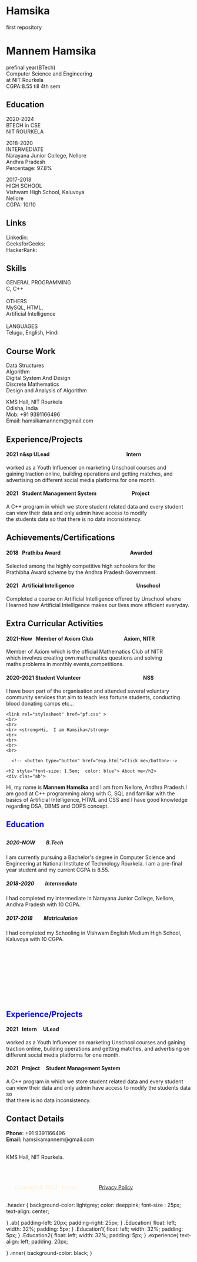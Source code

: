 # Hamsika
first repository
<!DOCTYPE html>
<title> Resume </title>
<h1>
    Mannem Hamsika
</h1>
<p>
    prefinal year(BTech)<br>
    Computer Science and Engineering<br>
    at NIT Rourkela<br>
    CGPA:8.55 till 4th sem<br>

</p>
<h2>Education</h2>
<p>2020-2024<br>
BTECH in CSE<br>
NIT ROURKELA<br></p>

<p> 2018-2020<br>
INTERMEDIATE<br>
Narayana Junior College, Nellore<br>
Andhra Pradesh<br>
Percentage: 97.8%<br>
</p>

<p>
    2017-2018<br>
    HIGH SCHOOL<br>
    Vishwam High School, Kaluvoya<br>
    Nellore<br>
    CGPA: 10/10<br>
</p>

<h2> Links </h2>
<p>Linkedin:    <br>
GeeksforGeeks:<br>
HackerRank: <br></p>

<h2> Skills</h2>
<p>
    GENERAL PROGRAMMING<br>
    C, C++<br><br>
    OTHERS<br>
    MySQL, HTML,<br>
    Artificial Intelligence<br>
    <br>
    LANGUAGES<br>
    Telugu, English, Hindi<br>

</p>

<h2>Course Work</h2>
<p>
    Data Structures<br>
    Algorithm<br>
    Digital System And Design<br>
    Discrete Mathematics<br>
    Design and Analysis of Algorithm<br>
</p>
<p>
    KMS Hall, NIT Rourkela<br>
    Odisha, India<br>
    Mob: +91 9391166496<br>
    Email: hamsikamannem@gmail.com<br>

</p>

<h2> Experience/Projects</h2>
<h4> 2021 n&sp ULead &nbsp &nbsp &nbsp &nbsp &nbsp &nbsp &nbsp &nbsp &nbsp &nbsp &nbsp &nbsp &nbsp &nbsp &nbsp &nbsp &nbsp &nbsp &nbsp &nbsp &nbsp &nbsp &nbsp &nbsp &nbsp &nbsp &nbsp &nbsp &nbsp &nbsp &nbsp Intern</h4>
<p> worked as a Youth Influencer on marketing Unschool courses and<br>
gaining traction online, building operations and getting matches, and<br>
advertising on different social media platforms for one month.<br>  </p>
<h4> 2021  &nbsp Student Management System &nbsp &nbsp &nbsp &nbsp &nbsp &nbsp &nbsp &nbsp &nbsp &nbsp &nbsp &nbsp &nbsp &nbsp Project</h4>
<p> A C++ program in which we store student related data and every student<br>
can view their data and only admin have access to modify<br> the students data so that there is no data inconsistency.<br></p>

<h2>Achievements/Certifications</h2>
<h4> 2018 &nbsp Prathiba Award  &nbsp &nbsp &nbsp &nbsp &nbsp &nbsp &nbsp &nbsp &nbsp &nbsp &nbsp &nbsp &nbsp &nbsp &nbsp &nbsp &nbsp &nbsp &nbsp &nbsp &nbsp &nbsp &nbsp &nbsp &nbsp &nbsp &nbsp &nbsp Awarded</h4>
<p> Selected among the highly competitive high schoolers for the<br>
Prathibha Award scheme by the Andhra Pradesh Government.<br> </p>
<h4> 2021 &nbsp Artificial Intelligence &nbsp &nbsp &nbsp &nbsp &nbsp &nbsp &nbsp &nbsp &nbsp &nbsp &nbsp &nbsp &nbsp &nbsp &nbsp &nbsp &nbsp &nbsp &nbsp &nbsp &nbsp &nbsp &nbsp &nbsp &nbsp Unschool</h4>
<p> Completed a course on Artificial Intelligence offered by Unschool
where <br>I learned how  Artificial Intelligence makes our lives more efficient everyday.<br></p>
<h2> Extra Curricular Activities</h2>
<h4>2021-Now  &nbsp Member of Axiom Club  &nbsp &nbsp &nbsp &nbsp &nbsp &nbsp &nbsp &nbsp &nbsp &nbsp &nbsp &nbsp Axiom, NITR </h4>
<p> Member of Axiom which is the official Mathematics Club of NITR <br>
which involves creating own mathematics questions and solving <br> 
maths problems in monthly events,competitions.<br></p>
<h4> 2020-2021 Student Volunteer &nbsp &nbsp &nbsp &nbsp &nbsp &nbsp &nbsp &nbsp &nbsp &nbsp &nbsp &nbsp &nbsp &nbsp &nbsp &nbsp &nbsp &nbsp &nbsp &nbsp &nbsp &nbsp &nbsp &nbsp &nbsp NSS</h4>
<p> I have been part of the organisation and attended several voluntary<br> community services that aim to teach less fortune students, conducting<br>
blood donating camps etc... </p>


<!DOCTYPE html>
<title> Portfolio </title>
<div class="header">
<head > 
    
    <link rel="stylesheet" href="pf.css" >
    <br>
    <br>
    <br> <strong>Hi,  I am Hamsika</strong>
    <br>
    <br>
    <br>
    <br>
   
      <!-- <button type="button" href="exp.html">Click me</button>-->
</head>
</div>
<body style='background-image: url("R.jpg");' >
    
    <h2 style="font-size: 1.5em;  color: blue"> About me</h2>
    <div clas="ab">
   <p> Hi, my name is <strong>Mannem Hamsika</strong> and I am from Nellore, Andhra Pradesh.I am good at C++ programming along with C, SQL and familiar with the basics of Artificial Intelligence, HTML and CSS and I have good knowledge regarding DSA, DBMS and OOPS concept.</p> </div>
 <h4 style="font-size: 1.5em;  color: blue">Education</h4>
 <div class="Education">
<h5 style="font-size:1em">2020-NOW &nbsp &nbsp &nbsp &nbsp B.Tech</h5>
I am currently pursuing a Bachelor's degree in Computer Science and Engineering at National Institute of Technology Rourkela. I am a pre-final year student and my current CGPA is 8.55.
  
</div>
<div class="Education1">
  
 <h5 style="font-size:1em">2018-2020 &nbsp &nbsp &nbsp &nbsp Intermediate </h5>
   I had completed my intermediate in Narayana Junior College, Nellore, Andhra Pradesh with 10 CGPA.
  </div>
  <div class="Education2">
  <h5 style="font-size:1em">2017-2018 &nbsp &nbsp &nbsp &nbsp Matriculation </h5>
   I had completed my Schooling in Vishwam English Medium High School, Kaluvoya with 10 CGPA.
</div>
<br>
<br><br><br>
<br>
<br>
<br><br><br>

<div clas="experience"></div>  <h2 style="color:blue"> Experience/Projects</h2>
<h4> 2021 &nbsp Intern &nbsp &nbsp ULead </h4>
<p> worked as a Youth Influencer on marketing Unschool courses and
gaining traction online, building operations and getting matches, and
advertising on <br>different social media platforms for one month.<br>  </p>
<h4> 2021  &nbsp Project &nbsp &nbsp Student Management System </h4>
<p> A C++ program in which we store student related data and every student
can view their data and only admin have access to modify the students data so<br> that there is no data inconsistency.<br></p>
</body>
</div>
 
<h2>Contact Details</h2>
<p>
  <strong>Phone</strong>: +91 9391166496<br>
  <strong>Email:</strong> hamsikamannem@gmail.com  <br><br>

  KMS Hall, NIT Rourkela.
</p>
<footer class="footer">       
          <div class="inner">
             <p style="color:blanchedalmond">
                <br>
                <br>
                <br>
                &nbsp &nbsp &nbsp Copyright&#169; 2022 &nbsp Hamsi. &nbsp &nbsp &nbsp &nbsp &nbsp &nbsp &nbsp<a href="">Privacy Policy</a>
                <br>
                <br>
             </p>
    </div>
 </footer>

</body>
</html>

.header
{
background-color: lightgrey;
color: deeppink;
font-size : 25px;
text-align: center;

}
.ab{
    padding-left: 20px;
    padding-right: 25px;
}
.Education{
    float: left;
  width: 32%;
  padding: 5px;
}
.Education1{
    float: left;
  width: 32%;
  padding: 5px;
}
.Education2{
    float: left;
  width: 32%;
  padding: 5px;
}
.experience{
    text-align: left;
    padding: 20px;
    
}
.inner{
    background-color: black;
}


